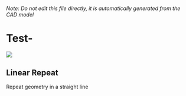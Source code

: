 ###### Note: Do not edit this file directly, it is automatically generated from the CAD model

# Test-

![](/project.svg)

## Linear Repeat


Repeat geometry in a straight line



